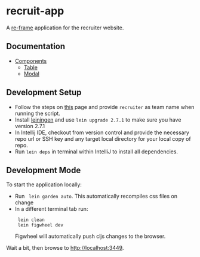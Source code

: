 # recruit-app

A [re-frame](https://github.com/Day8/re-frame) application for the recruiter website.

## Documentation

- [Components](https://github.com/TheLadders/recruit-app/tree/master/src/cljs/recruit_app/components)
  - [Table](https://github.com/TheLadders/recruit-app/tree/master/src/cljs/recruit_app/components/table)
  - [Modal](https://github.com/TheLadders/recruit-app/tree/master/src/cljs/recruit_app/components/modal)

## Development Setup

* Follow the steps on [this](https://theladders.atlassian.net/wiki/spaces/REC/pages/24215606/Recruiter+Engineering+Getting+Started+Guide) page and provide ```recruiter``` as team name when running the script.
* Install [leiningen](https://leiningen.org/) and use ```lein upgrade 2.7.1``` to make sure you have version 2.7.1
* In Intellij IDE, checkout from version control and provide the necessary repo url or SSH key and any target local directory for your local copy of repo.
* Run ```lein deps``` in terminal within IntelliJ to install all dependencies.

## Development Mode
To start the application locally:
* Run ``` lein garden auto```. This automatically recompiles css files on change
* In a different terminal tab run:
   ```
    lein clean
    lein figwheel dev
     ```
     Figwheel will automatically push cljs changes to the browser.

Wait a bit, then browse to [http://localhost:3449](http://localhost:3449).